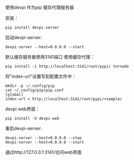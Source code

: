 使用devpi 作为pip 缓存代理服务器

安装：
```
pip install devpi-server
```  

启动devpi-server:
```
devpi-server --host=0.0.0.0 --start 
```  

默认缓存服务器使用3141端口
使用缓存代理：
```
pip install -i http://localhost:3141/root/pypi/ tornado
```  
将"index-url"设置写到配置文件中：
```
mkdir -p ~/.config/pip
cat ~/.config/pip/pip.conf
[global]
index-url = http://localhost:3141/root/pypi/+sample/
```  

devpi web界面：
```
pip install -U devpi-web
```  

重启devpi-server:
```
devpi-server --host=0.0.0.0 --stop 
devpi-server --host=0.0.0.0 --start 
```  

通过http://127.0.0.1:3141/访问web界面
